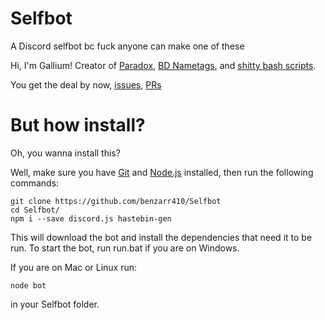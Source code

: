 # Selfbot
A Discord selfbot bc fuck anyone can make one of these

Hi, I'm Gallium! Creator of [Paradox](https://github.com/benzarr410/Paradox), [BD Nametags](https://github.com/benzarr410/beautifuldiscord-nametags), and [shitty bash scripts](https://github.com/benzarr410/command-line-randomness).

You get the deal by now, [issues](https://github.com/benzarr410/Selfbot/issues), [PRs](https://github.com/benzarr410/Selfbot/pulls)

# But how install?

Oh, you wanna install this?

Well, make sure you have [Git](https://git-scm.com/) and [Node.js](https://nodejs.org/) installed, then run the following commands:

    git clone https://github.com/benzarr410/Selfbot
    cd Selfbot/
    npm i --save discord.js hastebin-gen

This will download the bot and install the dependencies that need it to be run. To start the bot, run run.bat if you are on Windows.

If you are on Mac or Linux run:

    node bot

in your Selfbot folder.
